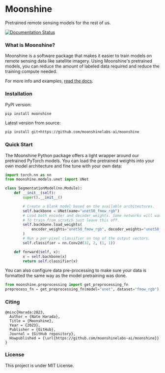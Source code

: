 # Moonshine
Pretrained remote sensing models for the rest of us.

[![Documentation Status](https://readthedocs.org/projects/moonshineai/badge/?version=latest)](https://moonshineai.readthedocs.io/en/latest/?badge=latest)

### What is Moonshine?
Moonshine is a software package that makes it easier to train models on remote sensing data like satellite imagery. Using Moonshine's pretrained models, you can reduce the amount of labeled data required and reduce the training compute needed.

For more info and examples, [read the docs](https://moonshineai.readthedocs.io/en/latest/?badge=latest).

### Installation
PyPI version:

```sh
pip install moonshine
```

Latest version from source:

```sh
pip install git+https://github.com/moonshinelabs-ai/moonshine
```

### Quick Start
The Moonshine Python package offers a light wrapper around our pretrained PyTorch models. You can load the pretrained weights into your own model architecture and fine tune with your own data:

```python
import torch.nn as nn
from moonshine.models.unet import UNet

class SegmentationModel(nn.Module):
    def __init__(self):
        super().__init__()

        # Create a blank model based on the available architectures.
        self.backbone = UNet(name="unet50_fmow_rgb")
        # Load both encoder and decoder weights. Some networks will want to not load the decoder.
        # To train from scratch just leave this off.
        self.backbone.load_weights(
            encoder_weights="unet50_fmow_rgb", decoder_weights="unet50_fmow_rgb"
        )
        # Run a per-pixel classifier on top of the output vectors.
        self.classifier = nn.Conv2d(32, 2, (1, 1))

    def forward(self, x):
        x = self.backbone(x)
        return self.classifier(x)
```

You can also configure data pre-processing to make sure your data is formatted the same way as the model pretraining was done.

```python
from moonshine.preprocessing import get_preprocessing_fn
preprocess_fn = get_preprocessing_fn(model="unet", dataset="fmow_rgb")
```

### Citing

```
@misc{Harada:2023,
  Author = {Nate Harada},
  Title = {Moonshine},
  Year = {2023},
  Publisher = {GitHub},
  Journal = {GitHub repository},
  Howpublished = {\url{https://github.com/moonshinelabs-ai/moonshine}}
}
```

### License

This project is under MIT License.